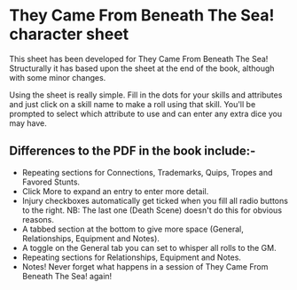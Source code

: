 # They Came From Beneath The Sea! character sheet

This sheet has been developed for They Came From Beneath The Sea! Structurally it has based upon the sheet at the end of the book, although with some minor changes.

Using the sheet is really simple. Fill in the dots for your skills and attributes and just click on a skill name to make a roll using that skill. You'll be prompted to select which attribute to use and can enter any extra dice you may have.

Differences to the PDF in the book include:-
--
- Repeating sections for Connections, Trademarks, Quips, Tropes and Favored Stunts.
- Click More to expand an entry to enter more detail.
- Injury checkboxes automatically get ticked when you fill all radio buttons to the right. NB: The last one (Death Scene) doesn't do this for obvious reasons.
- A tabbed section at the bottom to give more space (General, Relationships, Equipment and Notes).
- A toggle on the General tab you can set to whisper all rolls to the GM.
- Repeating sections for Relationships, Equipment and Notes.
- Notes! Never forget what happens in a session of They Came From Beneath The Sea! again!

